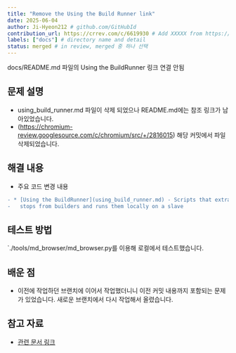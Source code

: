 ```yaml
---
title: "Remove the Using the Build Runner link"
date: 2025-06-04
author: Ji-Hyeon212 # github.com/GitHubId
contribution_url: https://crrev.com/c/6619930 # Add XXXXX from https://chromium-review.googlesource.com/c/chromium/src/+/XXXXX
labels: ["docs"] # directory name and detail
status: merged # in review, merged 중 하나 선택
---
```


docs/README.md 파일의 Using the BuildRunner 링크 연결 안됨

## 문제 설명

- using_build_runner.md 파일이 삭제 되었으나 README.md에는 참조 링크가 남아있었습니다.
- (https://chromium-review.googlesource.com/c/chromium/src/+/2816015) 해당 커밋에서 파일 삭제되었습니다.

## 해결 내용

- 주요 코드 변경 내용

```diff
- * [Using the BuildRunner](using_build_runner.md) - Scripts that extract build
-   stops from builders and runs them locally on a slave
```

## 테스트 방법

`./tools/md_browser/md_browser.py를 이용해 로컬에서 테스트했습니다.

## 배운 점

- 이전에 작업하던 브랜치에 이어서 작업했더니니 이전 커밋 내용까지 포함되는 문제가 있었습니다. 새로운 브랜치에서 다시 작업해서 올렸습니다.

## 참고 자료

- [관련 문서 링크](https://chromium.googlesource.com/chromium/src/+/main/docs/README.md#checking-out-and-building)
